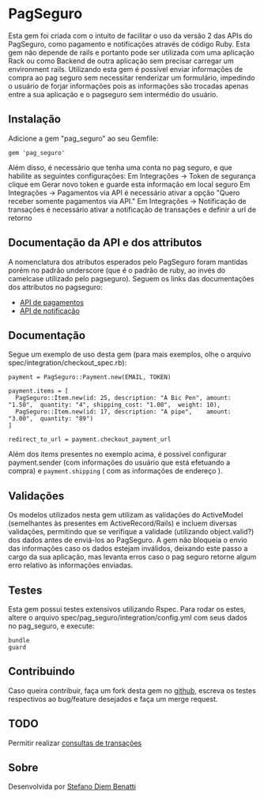 # PagSeguro

Esta gem foi criada com o intuito de facilitar o uso da versão 2 das APIs do PagSeguro, como pagamento e notificações através de código Ruby. Esta gem não depende de rails e portanto pode ser utilizada com uma aplicação Rack ou como Backend de outra aplicação sem precisar carregar um environment rails. Utilizando esta gem é possível enviar informações de compra ao pag seguro sem necessitar renderizar um formulário, impedindo o usuário de forjar informações pois as informações são trocadas apenas entre a sua aplicação e o pagseguro sem intermédio do usuário.

## Instalação

Adicione a gem "pag_seguro" ao seu Gemfile:

    gem 'pag_seguro'
	
Além disso, é necessário que tenha uma conta no pag seguro, e que habilite as seguintes configurações:
    Em Integrações -> Token de segurança clique em Gerar novo token e guarde esta informação em local seguro
    Em Integrações -> Pagamentos via API é necessário ativar a opção "Quero receber somente pagamentos via API."
    Em Integrações -> Notificação de transações é necessário ativar a notificação de transações e definir a url de retorno
	
## Documentação da API e dos attributos

A nomenclatura dos atributos esperados pelo PagSeguro foram mantidas porém no padrão underscore (que é o padrão de ruby, ao invés do camelcase utilizado pelo pagseguro). Seguem os links das documentações dos attributos no pagseguro:

* [API de pagamentos](https://pagseguro.uol.com.br/v2/guia-de-integracao/api-de-pagamentos.html#v2-item-api-de-pagamentos-parametros-api)
* [API de notificação](https://pagseguro.uol.com.br/v2/guia-de-integracao/api-de-notificacoes.html)

## Documentação

Segue um exemplo de uso desta gem (para mais exemplos, olhe o arquivo spec/integration/checkout_spec.rb):

    payment = PagSeguro::Payment.new(EMAIL, TOKEN)
    
    payment.items = [
      PagSeguro::Item.new(id: 25, description: "A Bic Pen", amount: "1.50",  quantity: "4", shipping_cost: "1.00",  weight: 10),
      PagSeguro::Item.new(id: 17, description: "A pipe",    amount: "3.00",  quantity: "89")
    ]
    
    redirect_to_url = payment.checkout_payment_url
    
Além dos items presentes no exemplo acima, é possível configurar payment.sender (com informações do usuário que está efetuando a compra) e `payment.shipping` ( com as informações de endereço ).

## Validações

Os modelos utilizados nesta gem utilizam as validações do ActiveModel (semelhantes às presentes em ActiveRecord/Rails) e incluem diversas validações, permitindo que se verifique a validade (utilizando object.valid?) dos dados antes de enviá-los ao PagSeguro. A gem não bloqueia o envio das informações caso os dados estejam inválidos, deixando este passo a cargo da sua aplicação, mas levanta erros caso o pag seguro retorne algum erro relativo às informações enviadas.

## Testes

Esta gem possui testes extensivos utilizando Rspec. Para rodar os estes, altere o arquivo spec/pag_seguro/integration/config.yml com seus dados no pag_seguro, e execute:

    bundle
    guard

## Contribuindo

Caso queira contribuir, faça um fork desta gem no [github](https://github.com/heavenstudio/pag_seguro), escreva os testes respectivos ao bug/feature desejados e faça um merge request.

## TODO

Permitir realizar [consultas de transações](https://pagseguro.uol.com.br/v2/guia-de-integracao/consultas.html)

## Sobre

Desenvolvida por [Stefano Diem Benatti](stefano.diem@gmail.com)